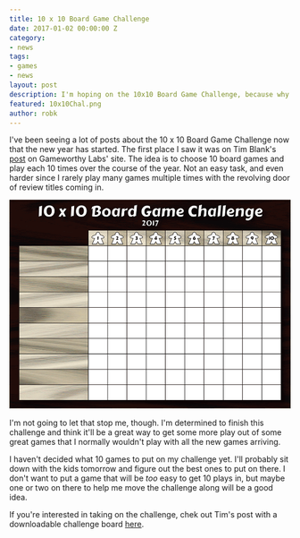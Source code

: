 ```yaml
---
title: 10 x 10 Board Game Challenge
date: 2017-01-02 00:00:00 Z
category:
- news
tags:
- games
- news
layout: post
description: I'm hoping on the 10x10 Board Game Challenge, because why not?
featured: 10x10Chal.png
author: robk
---
```


I've been seeing a lot of posts about the 10 x 10 Board Game Challenge now that the new year has started. The first place I saw it was on Tim Blank's [post](http://www.gameworthylabs.com/blog/578) on Gameworthy Labs' site. The idea is to choose 10 board games and play each 10 times over the course of the year. Not an easy task, and even harder since I rarely play many games multiple times with the revolving door of review titles coming in.

![10x10 Challenge Board](/images/10x10Chal.png)

I'm not going to let that stop me, though. I'm determined to finish this challenge and think it'll be a great way to get some more play out of some great games that I normally wouldn't play with all the new games arriving.

I haven't decided what 10 games to put on my challenge yet. I'll probably sit down with the kids tomorrow and figure out the best ones to put on there. I don't want to put a game that will be *too* easy to get 10 plays in, but maybe one or two on there to help me move the challenge along will be a good idea.

If you're interested in taking on the challenge, chek out Tim's post with a downloadable challenge board [here](http://www.gameworthylabs.com/blog/578).
